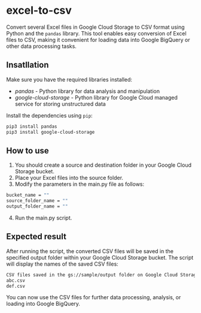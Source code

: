 # excel-to-csv

Convert several Excel files in Google Cloud Storage to CSV format using Python and the `pandas` library. This tool enables easy conversion of Excel files to CSV, making it convenient for loading data into Google BigQuery or other data processing tasks.

## Insatllation

Make sure you have the required libraries installed:

- *pandas* - Python library for data analysis and manipulation
- *google-cloud-storage* - Python library for Google Cloud managed service for storing unstructured data

Install the dependencies using `pip`:
```bash
pip3 install pandas
pip3 install google-cloud-storage
```

## How to use

1. You should create a source and destination folder in your Google Cloud Storage bucket.
2. Place your Excel files into the source folder.
3. Modify the parameters in the main.py file as follows:
```bash
bucket_name = ""
source_folder_name = ""
output_folder_name = ""
```
4. Run the main.py script.

## Expected result

After running the script, the converted CSV files will be saved in the specified output folder within your Google Cloud Storage bucket. The script will display the names of the saved CSV files:

```bash
CSV files saved in the gs://sample/output folder on Google Cloud Storage:
abc.csv
def.csv
```
You can now use the CSV files for further data processing, analysis, or loading into Google BigQuery.

